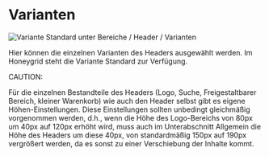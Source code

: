 # Varianten 

![](Bilder/styleedit4/se4a_0021_BereichHeaderVarianten.png "Variante Standard unter Bereiche /
      Header / Varianten")

Hier können die einzelnen Varianten des Headers ausgewählt werden. Im Honeygrid steht die Variante Standard zur Verfügung.

CAUTION:

Für die einzelnen Bestandteile des Headers \(Logo, Suche, Freigestaltbarer Bereich, kleiner Warenkorb\) wie auch den Header selbst gibt es eigene Höhen-Einstellungen. Diese Einstellungen sollten unbedingt gleichmäßig vorgenommen werden, d.h., wenn die Höhe des Logo-Bereichs von 80px um 40px auf 120px erhöht wird, muss auch im Unterabschnitt Allgemein die Höhe des Headers um diese 40px, von standardmäßig 150px auf 190px vergrößert werden, da es sonst zu einer Verschiebung der Inhalte kommt.



